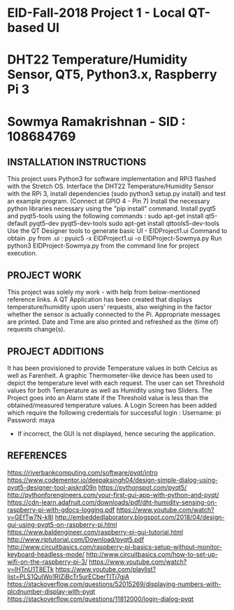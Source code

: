 # EID-Fall-2018 Project 1 - Local QT-based UI
# DHT22 Temperature/Humidity Sensor, QT5, Python3.x, Raspberry Pi 3
# Sowmya Ramakrishnan - SID : 108684769

## INSTALLATION INSTRUCTIONS

This project uses Python3 for software implementation and RPi3 flashed with the Stretch OS.
Interface the DHT22 Temperature/Humidity Sensor with the RPi 3, install dependencies (sudo python3 setup.py install) and test an example program. (Connect at GPIO 4 - Pin 7)
Install the necessary python libraries necessary using the "pip install" command.
Install pyqt5 and pyqt5-tools using the following commands :
  sudo apt-get install qt5-default pyqt5-dev pyqt5-dev-tools
  sudo apt-get install qttools5-dev-tools
Use the QT Designer tools to generate basic UI - EIDProject1.ui
Command to obtain .py from .ui : pyuic5 -x EIDProject1.ui -o EIDProject-Sowmya.py
Run python3 EIDProject-Sowmya.py from the command line for project execution. 

## PROJECT WORK 

This project was solely my work - with help from below-mentioned reference links.
A QT Application has been created that displays temperature/humidity upon users' requests, also weighing in the factor whether the sensor is actually connected to the Pi. Appropriate messages are printed. Date and Time are also printed and refreshed as the (time of) requests change(s). 

## PROJECT ADDITIONS

It has been provisioned to provide Temperature values in both Celcius as well as Farenheit.
A graphic Thermometer-like device has been used to depict the temperature level with each request.
The user can set Threshold values for both Temperature as well as Humidity using two Sliders.
The Project goes into an Alarm state if the Threshold value is less than the obtained/measured temperature values. 
A Login Screen has been added which require the following credentials for successful login : Username: pi Password: maya
- If incorrect, the GUI is not displayed, hence securing the application.

## REFERENCES

https://riverbankcomputing.com/software/pyqt/intro
https://www.codementor.io/deepaksingh04/design-simple-dialog-using-pyqt5-designer-tool-ajskrd09n
https://pythonspot.com/pyqt5/
http://pythonforengineers.com/your-first-gui-app-with-python-and-pyqt/
https://cdn-learn.adafruit.com/downloads/pdf/dht-humidity-sensing-on-raspberry-pi-with-gdocs-logging.pdf
https://www.youtube.com/watch?v=GEfTw7N-k8I
http://embeddedlaboratory.blogspot.com/2018/04/design-gui-using-pyqt5-on-raspberry-pi.html
https://www.baldengineer.com/raspberry-pi-gui-tutorial.html
http://www.riptutorial.com/Download/pyqt5.pdf
http://www.circuitbasics.com/raspberry-pi-basics-setup-without-monitor-keyboard-headless-mode/
http://www.circuitbasics.com/how-to-set-up-wifi-on-the-raspberry-pi-3/
https://www.youtube.com/watch?v=IHTnU1T8ETk
https://www.youtube.com/playlist?list=PLS1QulWo1RIZiBcTr5urECberTITj7gjA
https://stackoverflow.com/questions/52015269/displaying-numbers-with-qlcdnumber-display-with-pyqt
https://stackoverflow.com/questions/11812000/login-dialog-pyqt









